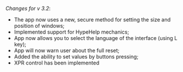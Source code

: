 _Changes for v 3.2_:
- The app now uses a new, secure method for setting the size and position of windows;
- Implemented support for HypeHelp mechanics;
- App now allows you to select the language of the interface (using L key);
- App will now warn user about the full reset;
- Added the ability to set values by buttons pressing;
- XPR control has been implemented
